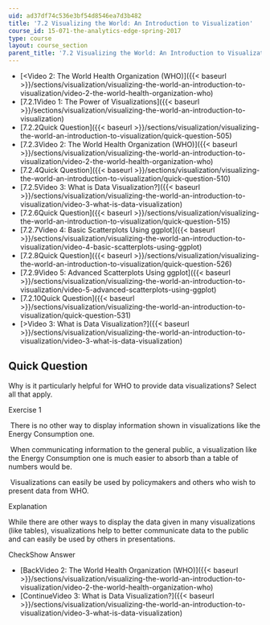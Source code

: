 ```yaml
---
uid: ad37df74c536e3bf54d8546ea7d3b482
title: '7.2 Visualizing the World: An Introduction to Visualization'
course_id: 15-071-the-analytics-edge-spring-2017
type: course
layout: course_section
parent_title: '7.2 Visualizing the World: An Introduction to Visualization'
---
```


*   [<Video 2: The World Health Organization (WHO)]({{< baseurl >}}/sections/visualization/visualizing-the-world-an-introduction-to-visualization/video-2-the-world-health-organization-who)
*   [7.2.1Video 1: The Power of Visualizations]({{< baseurl >}}/sections/visualization/visualizing-the-world-an-introduction-to-visualization)
*   [7.2.2Quick Question]({{< baseurl >}}/sections/visualization/visualizing-the-world-an-introduction-to-visualization/quick-question-505)
*   [7.2.3Video 2: The World Health Organization (WHO)]({{< baseurl >}}/sections/visualization/visualizing-the-world-an-introduction-to-visualization/video-2-the-world-health-organization-who)
*   [7.2.4Quick Question]({{< baseurl >}}/sections/visualization/visualizing-the-world-an-introduction-to-visualization/quick-question-510)
*   [7.2.5Video 3: What is Data Visualization?]({{< baseurl >}}/sections/visualization/visualizing-the-world-an-introduction-to-visualization/video-3-what-is-data-visualization)
*   [7.2.6Quick Question]({{< baseurl >}}/sections/visualization/visualizing-the-world-an-introduction-to-visualization/quick-question-515)
*   [7.2.7Video 4: Basic Scatterplots Using ggplot]({{< baseurl >}}/sections/visualization/visualizing-the-world-an-introduction-to-visualization/video-4-basic-scatterplots-using-ggplot)
*   [7.2.8Quick Question]({{< baseurl >}}/sections/visualization/visualizing-the-world-an-introduction-to-visualization/quick-question-526)
*   [7.2.9Video 5: Advanced Scatterplots Using ggplot]({{< baseurl >}}/sections/visualization/visualizing-the-world-an-introduction-to-visualization/video-5-advanced-scatterplots-using-ggplot)
*   [7.2.10Quick Question]({{< baseurl >}}/sections/visualization/visualizing-the-world-an-introduction-to-visualization/quick-question-531)
*   [\>Video 3: What is Data Visualization?]({{< baseurl >}}/sections/visualization/visualizing-the-world-an-introduction-to-visualization/video-3-what-is-data-visualization)

Quick Question
--------------

Why is it particularly helpful for WHO to provide data visualizations? Select all that apply.

Exercise 1

&nbsp;There is no other way to display information shown in visualizations like the Energy Consumption one.&nbsp;

&nbsp;When communicating information to the general public, a visualization like the Energy Consumption one is much easier to absorb than a table of numbers would be.&nbsp;

&nbsp;Visualizations can easily be used by policymakers and others who wish to present data from WHO.&nbsp;

Explanation

While there are other ways to display the data given in many visualizations (like tables), visualizations help to better communicate data to the public and can easily be used by others in presentations.

CheckShow Answer

*   [BackVideo 2: The World Health Organization (WHO)]({{< baseurl >}}/sections/visualization/visualizing-the-world-an-introduction-to-visualization/video-2-the-world-health-organization-who)
*   [ContinueVideo 3: What is Data Visualization?]({{< baseurl >}}/sections/visualization/visualizing-the-world-an-introduction-to-visualization/video-3-what-is-data-visualization)